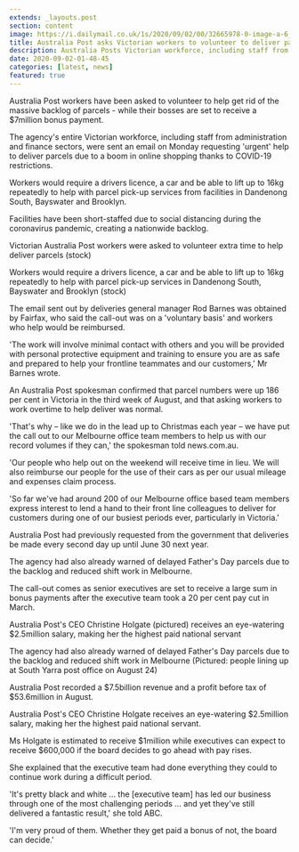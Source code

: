 ```yaml
---
extends: _layouts.post
section: content
image: https://i.dailymail.co.uk/1s/2020/09/02/00/32665978-0-image-a-6_1599004008293.jpg 
title: Australia Post asks Victorian workers to volunteer to deliver parcels while bosses receive bonuses 
description: Australia Posts Victorian workforce, including staff from administration and finance, were asked to urgently help deliver parcels due to a boom in online shopping thanks to COVID-19 restrictions. 
date: 2020-09-02-01-48-45 
categories: [latest, news] 
featured: true 
--- 
```

Australia Post workers have been asked to volunteer to help get rid of the massive backlog of parcels - while their bosses are set to receive a $7million bonus payment.

The agency's entire Victorian workforce, including staff from administration and finance sectors, were sent an email on Monday requesting 'urgent' help to deliver parcels due to a boom in online shopping thanks to COVID-19 restrictions. 

Workers would require a drivers licence, a car and be able to lift up to 16kg repeatedly to help with parcel pick-up services from facilities in Dandenong South, Bayswater and Brooklyn.

Facilities have been short-staffed due to social distancing during the coronavirus pandemic, creating a nationwide backlog.  

Victorian Australia Post workers were asked to volunteer extra time to help deliver parcels (stock)

Workers would require a drivers licence, a car and be able to lift up to 16kg repeatedly to help with parcel pick-up services in Dandenong South, Bayswater and Brooklyn (stock)

The email sent out by deliveries general manager Rod Barnes was obtained by Fairfax, who said the call-out was on a 'voluntary basis' and workers who help would be reimbursed. 

'The work will involve minimal contact with others and you will be provided with personal protective equipment and training to ensure you are as safe and prepared to help your frontline teammates and our customers,' Mr Barnes wrote. 

An Australia Post spokesman confirmed that parcel numbers were up 186 per cent in Victoria in the third week of August, and that asking workers to work overtime to help deliver was normal.

'That's why – like we do in the lead up to Christmas each year – we have put the call out to our Melbourne office team members to help us with our record volumes if they can,' the spokesman told news.com.au.

'Our people who help out on the weekend will receive time in lieu. We will also reimburse our people for the use of their cars as per our usual mileage and expenses claim process.

'So far we've had around 200 of our Melbourne office based team members express interest to lend a hand to their front line colleagues to deliver for customers during one of our busiest periods ever, particularly in Victoria.'

Australia Post had previously requested from the government that deliveries be made every second day up until June 30 next year.

The agency had also already warned of delayed Father's Day parcels due to the backlog and reduced shift work in Melbourne.  

The call-out comes as senior executives are set to receive a large sum in bonus payments after the executive team took a 20 per cent pay cut in March.

Australia Post's CEO Christine Holgate (pictured) receives an eye-watering $2.5million salary, making her the highest paid national servant

The agency had also already warned of delayed Father's Day parcels due to the backlog and reduced shift work in Melbourne (Pictured: people lining up at South Yarra post office on August 24)

Australia Post recorded a $7.5billion revenue and a profit before tax of $53.6million in August.

Australia Post's CEO Christine Holgate receives an eye-watering $2.5million salary, making her the highest paid national servant. 

Ms Holgate is estimated to receive $1million while executives can expect to receive $600,000 if the board decides to go ahead with pay rises. 

She explained that the executive team had done everything they could to continue work during a difficult period.

'It's pretty black and white … the [executive team] has led our business through one of the most challenging periods … and yet they've still delivered a fantastic result,' she told ABC. 

'I'm very proud of them. Whether they get paid a bonus of not, the board can decide.' 

